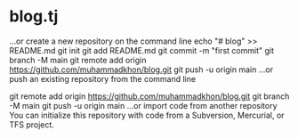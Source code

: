 # blog.tj

…or create a new repository on the command line
echo "# blog" >> README.md
git init
git add README.md
git commit -m "first commit"
git branch -M main
git remote add origin https://github.com/muhammadkhon/blog.git
git push -u origin main
…or push an existing repository from the command line


git remote add origin https://github.com/muhammadkhon/blog.git
git branch -M main
git push -u origin main
…or import code from another repository
You can initialize this repository with code from a Subversion, Mercurial, or TFS project.

